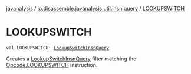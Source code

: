 [javanalysis](../index.md) / [io.disassemble.javanalysis.util.insn.query](index.md) / [LOOKUPSWITCH](./-l-o-o-k-u-p-s-w-i-t-c-h.md)

# LOOKUPSWITCH

`val LOOKUPSWITCH: `[`LookupSwitchInsnQuery`](-lookup-switch-insn-query/index.md)

Creates a [LookupSwitchInsnQuery](-lookup-switch-insn-query/index.md) filter matching the [Opcode.LOOKUPSWITCH](#) instruction.

